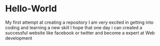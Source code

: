 # Hello-World
My first attempt at creating a repository
I am very excited in getting into coding and learning a new skill
I hope that one day i can created a successful website like facebook or twitter and become a expert at Web development
